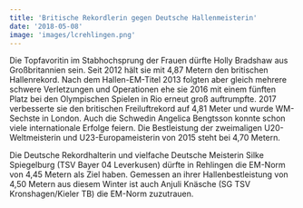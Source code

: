 ```yaml
---
title: 'Britische Rekordlerin gegen Deutsche Hallenmeisterin'
date: '2018-05-08'
image: 'images/lcrehlingen.png'
---
```


Die Topfavoritin im Stabhochsprung der Frauen dürfte  Holly Bradshaw aus Großbritannien sein. Seit 2012 hält sie mit 4,87 Metern den britischen Hallenrekord. Nach dem Hallen-EM-Titel 2013 folgten aber gleich mehrere schwere Verletzungen und Operationen ehe sie 2016 mit einem fünften Platz bei den Olympischen Spielen in Rio erneut groß auftrumpfte. 2017 verbesserte sie den britischen Freiluftrekord auf 4,81 Meter und wurde WM-Sechste in London. Auch die Schwedin Angelica Bengtsson konnte schon viele internationale Erfolge feiern. Die Bestleistung der zweimaligen U20-Weltmeisterin und U23-Europameisterin von 2015 steht bei 4,70 Metern.

Die Deutsche Rekordhalterin und vielfache Deutsche Meisterin Silke Spiegelburg (TSV Bayer 04 Leverkusen) dürfte in Rehlingen die EM-Norm von 4,45 Metern als Ziel haben. Gemessen an ihrer Hallenbestleistung von 4,50 Metern aus diesem Winter ist auch Anjuli Knäsche (SG TSV Kronshagen/Kieler TB) die EM-Norm zuzutrauen.